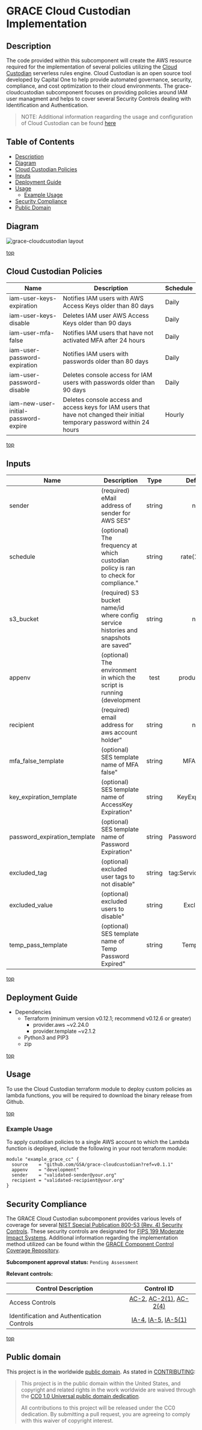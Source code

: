 # <a name="top">GRACE Cloud Custodian Implementation</a>

## <a name="description">Description</a>
The code provided within this subcomponent will create the AWS resource required for the implementation of several policies utilizing the [Cloud Custodian](https://cloudcustodian.io) serverless rules engine. Cloud Custodian is an open source tool developed by Capital One to help provide automated governance, security, compliance, and cost optimization to their cloud environments. The grace-cloudcustodian subcomponent focuses on providing policies around IAM user managment and helps to cover several Security Controls dealing with Identification and Authentication.

>NOTE: Additional information reagarding the usage and configuration of Cloud Custodian can be found [here](https://github.com/cloud-custodian/cloud-custodian)

## <a name="contents">Table of Contents</a>

- [Description](#description)
- [Diagram](#diagram)
- [Cloud Custodian Policies](#policies)
- [Inputs](#inputs)
- [Deployment Guide](#guide)
- [Usage](#usage)
    - [Example Usage](#example-usage)
- [Security Compliance](#security)
- [Public Domain](#license)

## <a name="diagram">Diagram</a>
![grace-cloudcustodian layout](http://www.plantuml.com/plantuml/proxy?cache=no&fmt=svg&src=https://raw.github.com/GSA/grace-cloudcustodian/master/res/diagram.uml)

[top](#top)

## <a name="policies">Cloud Custodian Policies</a>

| Name | Description | Schedule |
|------|-------------|----------|
| iam-user-keys-expiration | Notifies IAM users with AWS Access Keys older than 80 days  | Daily |
| iam-user-keys-disable | Deletes IAM user AWS Access Keys older than 90 days  | Daily |
| iam-user-mfa-false | Notifies IAM users that have not activated MFA after 24 hours  | Daily |
| iam-user-password-expiration | Notifies IAM users with passwords older than 80 days  | Daily |
| iam-user-password-disable | Deletes console access for IAM users with passwords older than 90 days  | Daily |
| iam-new-user-initial-password-expire | Deletes console access and access keys for IAM users that have not changed their initial temporary password within 24 hours  | Hourly |


[top](#top)

## <a name="input">Inputs</a>

| Name | Description | Type | Default | Required |
|------|-------------|:----:|:-----:|:-----:|
| sender | (required) eMail address of sender for AWS SES" | string | n/a | yes |
| schedule | (optional) The frequency at which custodian policy is ran to check for compliance." | string | rate(1 day) | no |
| s3_bucket | (required) S3 bucket name/id where config service histories and snapshots are saved" | string | n/a | yes |
| appenv | (optional) The environment in which the script is running (development | test | production)" | string | development | no |
| recipient | (required) email address for aws account holder" | string | n/a | yes |
| mfa_false_template | (optional) SES template name of MFA false" | string | MFAFalse | no |
| key_expiration_template | (optional) SES template name of AccessKey Expiration" | string | KeyExpiration | no |
| password_expiration_template | (optional) SES template name of Password Expiration" | string | PasswordExpiration | no |
| excluded_tag | (optional) excluded user tags to not disable" | string | tag:ServiceAccount | no |
| excluded_value | (optional) excluded users to disable" | string | Excluded | no |
| temp_pass_template | (optional) SES template name of Temp Password Expired" | string | TempPass | no |

[top](#top)

## <a name="guide">Deployment Guide</a>

* Dependencies
    - Terraform (minimum version v0.12.1; recommend v0.12.6 or greater)
        - provider.aws ~v2.24.0
        - provider.template ~v2.1.2
    - Python3 and PIP3
    - zip

[top](#top)

## <a name="usage">Usage</a>

To use the Cloud Custodian terraform module to deploy custom policies as lambda functions, you will be required to download the  binary release from Github.

[top](#top)

### Example Usage

To apply custodian policies to a single AWS account to which the Lambda function is deployed,
include the following in your root terraform module:

```
module "example_grace_cc" {
  source    = "github.com/GSA/grace-cloudcustodian?ref=v0.1.1"
  appenv    = "development"
  sender    = "validated-sender@your.org"
  recipient = "validated-recipient@your.org"
}
```

## <a name="security">Security Compliance</a>
The GRACE Cloud Custodian subcomponent provides various levels of coverage for several [NIST Special Publication 800-53 (Rev. 4) Security Controls](https://nvd.nist.gov/800-53/Rev4/impact/moderate).  These security controls are designated for [FIPS 199 Moderate Impact Systems](https://nvlpubs.nist.gov/nistpubs/FIPS/NIST.FIPS.199.pdf). Additional information regarding the implementation method utilized can be found within the [GRACE Component Control Coverage Repository](https://github.com/GSA/grace-ssp/blob/master/README.md).

**Subcomponent approval status:** `Pending Assessment`

**Relevant controls:**

| Control Description | Control ID |
|-|:-:|
| Access Controls | [AC-2](https://nvd.nist.gov/800-53/Rev4/control/AC-2), [AC-2(1)](https://nvd.nist.gov/800-53/Rev4/control/AC-2#enhancement-1), [AC-2(4)](https://nvd.nist.gov/800-53/Rev4/control/AC-2#enhancement-4)  |
| Identification and Authentication Controls | [IA-4](https://nvd.nist.gov/800-53/Rev4/control/IA-4), [IA-5](https://nvd.nist.gov/800-53/Rev4/control/IA-5), [IA-5(1)](https://nvd.nist.gov/800-53/Rev4/control/IA-5#enhancement-1) |

[top](#top)

## <a name="license">Public domain</a>

This project is in the worldwide [public domain](LICENSE.md). As stated in [CONTRIBUTING](CONTRIBUTING.md):

> This project is in the public domain within the United States, and copyright and related rights in the work worldwide are waived through the [CC0 1.0 Universal public domain dedication](https://creativecommons.org/publicdomain/zero/1.0/).
>
> All contributions to this project will be released under the CC0 dedication. By submitting a pull request, you are agreeing to comply with this waiver of copyright interest.
